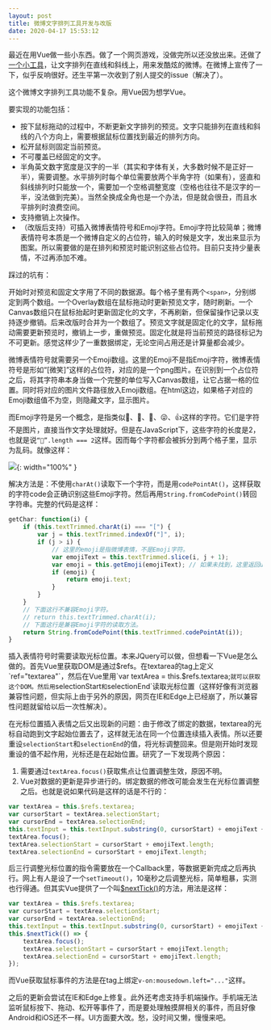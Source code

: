 ```yaml
---
layout: post
title: 微博文字排列工具开发与改版
date: 2020-04-17 15:53:12
---
```


最近在用Vue做一些小东西。做了一个网页游戏，没做完所以还没放出来。还做了[一个小工具](/tools/freewords.html)，让文字排列在直线和斜线上，用来发酷炫的微博。在微博上宣传了一下，似乎反响很好。还生平第一次收到了别人提交的issue（解决了）。

这个微博文字排列工具功能不复杂。用Vue因为想学Vue。

要实现的功能包括：

* 按下鼠标拖动的过程中，不断更新文字排列的预览。文字只能排列在直线和斜线的八个方向上，需要根据鼠标位置找到最近的排列方向。
* 松开鼠标则固定当前预览。
* 不可覆盖已经固定的文字。
* 半角英文数字宽度是汉字的一半（其实和字体有关，大多数时候不是正好一半），需要调整。水平排列时每个单位需要放两个半角字符（如果有），竖直和斜线排列时只能放一个，需要加一个空格调整宽度（空格也往往不是汉字的一半，没法做到完美）。当然全换成全角也是一个办法，但是就会很丑，而且水平排列时浪费空间。
* 支持撤销上次操作。
* （改版后支持）可插入微博表情符号和Emoji字符。Emoji字符比较简单；微博表情符号本质是一个微博自定义的占位符，输入的时候是文字，发出来显示为图案。所以需要做的是在排列和预览时能识别这些占位符。目前只支持少量表情，不过再添加不难。

踩过的坑有：

开始时对预览和固定文字用了不同的数据源。每个格子里有两个`<span>`，分别绑定到两个数组。一个Overlay数组在鼠标拖动时更新预览文字，随时刷新。一个Canvas数组只在鼠标抬起时更新固定化的文字，不再刷新，但保留操作记录以支持逐步撤销。后来改版时合并为一个数组了。预览文字就是固定化的文字，鼠标拖动需要更新预览时，撤销上一步，重做预览。固定化就是将当前预览的路径标记为不可更新。感觉这样少了一重数据绑定，无论空间占用还是计算量都会减少。

微博表情符号就需要另一个Emoji数组。这里的Emoji不是指Emoji字符，微博表情符号是形如“[微笑]”这样的占位符，对应的是一个png图片。在识别到一个占位符之后，将其字符串本身当做一个完整的单位写入Canvas数组，让它占据一格的位置。同时将对应的图片文件路径放入Emoji数组。在html这边，如果格子对应的Emoji数组值不为空，则隐藏文字，显示图片。

而Emoji字符是另一个概念，是指类似🌷、🎁、💩、😜、👍这样的字符。它们是字符不是图片，直接当作文字处理就好。但是在JavaScript下，这些字符的长度是2，也就是说`“🌷”.length === 2`这样。因而每个字符都会被拆分到两个格子里，显示为乱码。就像这样：

![](https://user-images.githubusercontent.com/7758042/76601483-fa9c8f80-6543-11ea-85a4-bdb787c08218.png){: width="100%" }

解决方法是：不使用`charAt()`读取下一个字符，而是用`codePointAt()`，这样获取的字符code会正确识别这些Emoji字符。然后再用`String.fromCodePoint()`转回字符串。完整的代码是这样：

```javascript
getChar: function(i) {
    if (this.textTrimmed.charAt(i) === "[") {
        var j = this.textTrimmed.indexOf("]", i);
        if (j > i) {
            // 这里的emoji是指微博表情，不是Emoji字符。
            var emojiText = this.textTrimmed.slice(i, j + 1);
            var emoji = this.getEmoji(emojiText); // 如果未找到，这里返回undefined。
            if (emoji) {
                return emoji.text;
            }
        }
    }
    // 下面这行不兼容Emoji字符。
    // return this.textTrimmed.charAt(i);
    // 下面这行是兼容Emoji字符的读取方法。
    return String.fromCodePoint(this.textTrimmed.codePointAt(i));
}
```

插入表情符号时需要读取光标位置。本来JQuery可以做，但想看一下Vue是怎么做的。首先Vue里获取DOM是通过$refs。在textarea的tag上定义`ref="textarea"`，然后在Vue里用`var textArea = this.$refs.textarea;`就可以获取这个DOM。然后用`selectionStart`和`selectionEnd`读取光标位置（这样好像有浏览器兼容性问题，但实际上由于另外的原因，网页在IE和Edge上已经崩了，所以兼容性问题就留给以后一次性解决）。

在光标位置插入表情之后又出现新的问题：由于修改了绑定的数据，textarea的光标自动跑到文字起始位置去了，这样就无法在同一个位置连续插入表情。所以还要重设`selectionStart`和`selectionEnd`的值，将光标调整回来。但是刚开始时发现重设的值不起作用，光标还是在起始位置。研究了一下发现两个原因：

1. 需要通过`textArea.focus()`获取焦点让位置调整生效，原因不明。
2. Vue对数据的更新是异步进行的。绑定数据的修改可能会发生在光标位置调整之后。也就是说如果代码是这样的话是不行的：

```javascript
var textArea = this.$refs.textarea;
var cursorStart = textArea.selectionStart;
var cursorEnd = textArea.selectionEnd;
this.textInput = this.textInput.substring(0, cursorStart) + emojiText + this.textInput.substring(cursorEnd, this.textInput.length);
textArea.focus();
textArea.selectionStart = cursorStart + emojiText.length;
textArea.selectionEnd = cursorStart + emojiText.length;
```

后三行调整光标位置的指令需要放在一个Callback里，等数据更新完成之后再执行。网上有人是设了一个`setTimeout()`，10毫秒之后调整光标，简单粗暴，实测也行得通。但其实Vue提供了一个叫[$nextTick()](https://vuejs.org/api/general.html#nexttick)的方法，用法是这样：

```javascript
var textArea = this.$refs.textarea;
var cursorStart = textArea.selectionStart;
var cursorEnd = textArea.selectionEnd;
this.textInput = this.textInput.substring(0, cursorStart) + emojiText + this.textInput.substring(cursorEnd, this.textInput.length);
this.$nextTick(() => {
    textArea.focus();
    textArea.selectionStart = cursorStart + emojiText.length;
    textArea.selectionEnd = cursorStart + emojiText.length;
});
```

而Vue获取鼠标事件的方法是在tag上绑定`v-on:mousedown.left="..."`这样。

之后的更新会尝试在IE和Edge上修复。此外还考虑支持手机端操作。手机端无法监听鼠标按下、拖动、松开等事件了，而是要处理触摸屏相关的事件，而且好像Android和iOS还不一样。UI方面要大改。愁，没时间又懒，慢慢来吧。